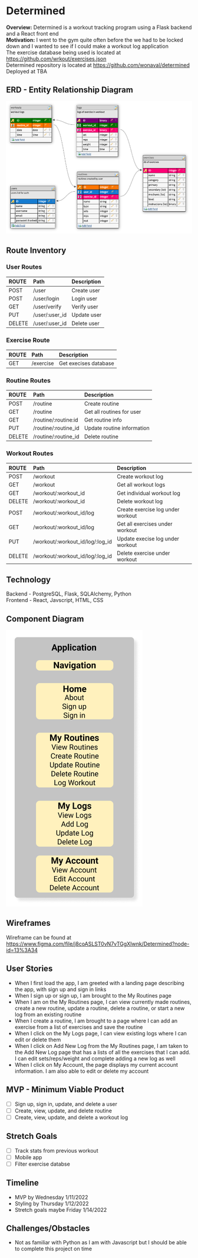 # **Determined**

**Overview:** Determined is a workout tracking program using a Flask backend and a React front end </br>
**Motivation:** I went to the gym quite often before the we had to be locked down and I wanted to see if I could make a workout log application </br>
The exercise database being used is located at https://github.com/wrkout/exercises.json </br>
Determined repository is located at https://github.com/wonaval/determined </br>
Deployed at TBA

## ERD - Entity Relationship Diagram

![ERD Diagram](/assets/erd.png)

## Route Inventory

### User Routes

| ROUTE  | Path           | Description |
| :----- | :------------- | :---------- |
| POST   | /user          | Create user |
| POST   | /user/login    | Login user  |
| GET    | /user/verify   | Verify user |
| PUT    | /user/:user_id | Update user |
| DELETE | /user/:user_id | Delete user |

### Exercise Route

| ROUTE | Path      | Description           |
| :---- | :-------- | :-------------------- |
| GET   | /exercise | Get execises database |

### Routine Routes

| ROUTE  | Path                 | Description                |
| :----- | :------------------- | :------------------------- |
| POST   | /routine             | Create routine             |
| GET    | /routine             | Get all routines for user  |
| GET    | /routine/:routine:id | Get routine info           |
| PUT    | /routine/:routine_id | Update routine information |
| DELETE | /routine/:routine_id | Delete routine             |

### Workout Routes

| ROUTE  | Path                             | Description                       |
| :----- | :------------------------------- | :-------------------------------- |
| POST   | /workout                         | Create workout log                |
| GET    | /workout                         | Get all workout logs              |
| GET    | /workout/:workout_id             | Get individual workout log        |
| DELETE | /workout/:workout_id             | Delete workout log                |
| POST   | /workout/:workout_id/log         | Create exercise log under workout |
| GET    | /workout/:workout_id/log         | Get all exercises under workout   |
| PUT    | /workout/:workout_id/log/:log_id | Update execise log under workout  |
| DELETE | /workout/:workout_id/log/:log_id | Delete exercise under workout     |

## Technology

Backend - PostgreSQL, Flask, SQLAlchemy, Python </br>
Frontend - React, Javscript, HTML, CSS

## Component Diagram

![Component Diagram](/assets/comp.png)

## Wireframes

Wireframe can be found at https://www.figma.com/file/j8coASLST0vN7vTGgXIwnk/Determined?node-id=13%3A34

## User Stories

- When I first load the app, I am greeted with a landing page describing the app, with sign up and sign in links
- When I sign up or sign up, I am brought to the My Routines page
- When I am on the My Routines page, I can view currently made routines, create a new routine, update a routine, delete a routine, or start a new log from an existing routine
- When I create a routine, I am brought to a page where I can add an exercise from a list of exercises and save the routine
- When I click on the My Logs page, I can view existing logs where I can edit or delete them
- When I click on Add New Log from the My Routines page, I am taken to the Add New Log page that has a lists of all the exercises that I can add. I can edit sets/reps/weight and complete adding a new log as well
- When I click on My Account, the page displays my current account information. I am also able to edit or delete my account

## MVP - Minimum Viable Product

- [ ] Sign up, sign in, update, and delete a user
- [ ] Create, view, update, and delete routine
- [ ] Create, view, update, and delete a workout log

## Stretch Goals

- [ ] Track stats from previous workout
- [ ] Mobile app
- [ ] Filter exercise databse

## Timeline

- MVP by Wednesday 1/11/2022
- Styling by Thursday 1/12/2022
- Stretch goals maybe Friday 1/14/2022

## Challenges/Obstacles

- Not as familiar with Python as I am with Javascript but I should be able to complete this project on time

